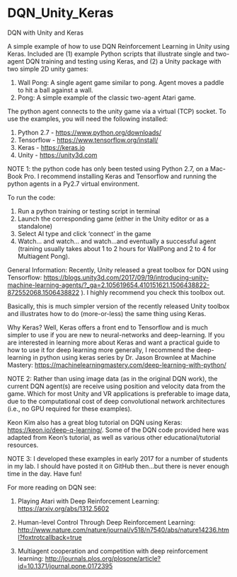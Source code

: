# DQN_Unity_Keras

DQN with Unity and Keras

A simple example of how to use DQN Reinforcement Learning in Unity using Keras. Included are (1) example Python scripts that illustrate single and two-agent DQN training and testing using Keras, and (2) a Unity package with two simple 2D unity games: 

1.	Wall Pong: A single agent game similar to pong. Agent moves a paddle to hit a ball against a wall.
2.	Pong: A simple example of the classic two-agent Atari game.


The python agent connects to the unity game via a virtual (TCP) socket. To use the examples, you will need the following installed:

1.	Python 2.7 - https://www.python.org/downloads/
2.	Tensorflow - https://www.tensorflow.org/install/
3.	Keras - https://keras.io
4.	Unity - https://unity3d.com

NOTE 1: the python code has only been tested using Python 2.7, on a Mac-Book Pro. I recommend installing Keras and Tensorflow and running the python agents in a Py2.7 virtual environment.

To run the code:
1.	Run a python training or testing script in terminal 
2.	Launch the corresponding game (either in the Unity editor or as a standalone)
3.	Select AI type and click ‘connect’ in the game 
4.	Watch… and watch… and watch…and eventually a successful agent (training usually takes about 1 to 2 hours for WallPong and 2 to 4 for Multiagent Pong).

General Information:
Recently, Unity released a great toolbox for DQN using Tensorflow:
https://blogs.unity3d.com/2017/09/19/introducing-unity-machine-learning-agents/?_ga=2.105619654.410151621.1506438822-872552068.1506438822 ). 
I highly recommend you check this toolbox out. 

Basically, this is much simpler version of the recently released Unity toolbox and illustrates how to do (more-or-less) the same thing using Keras. 

Why Keras? Well, Keras offers a front end to Tensorflow and is much simpler to use if you are new to neural-networks and deep-learning. If you are interested in learning more about Keras and want a practical guide to how to use it for deep learning more generally, I recommend the deep-learning in python using keras series by Dr. Jason Brownlee at Machine Mastery:  https://machinelearningmastery.com/deep-learning-with-python/

NOTE 2: Rather than using image data (as in the original DQN work), the current DQN agent(s) are receive using position and velocity data from the game. Which for most Unity and VR applications is preferable to image data, due to the computational cost of deep convolutional network architectures (i.e., no GPU required for these examples).

Keon Kim also has a great blog tutorial on DQN using Keras: https://keon.io/deep-q-learning/. Some of the DQN code provided here was adapted from Keon’s tutorial, as well as various other educational/tutorial resources. 

NOTE 3: I developed these examples in early 2017 for a number of students in my lab. I should have posted it on GitHub then…but there is never enough time in the day. Have fun!

For more reading on DQN see:
  1.  Playing Atari with Deep Reinforcement Learning: https://arxiv.org/abs/1312.5602
  
  2.  Human-level Control Through Deep Reinforcement Learning: http://www.nature.com/nature/journal/v518/n7540/abs/nature14236.html?foxtrotcallback=true 
  
  3.  Multiagent cooperation and competition with deep reinforcement learning: http://journals.plos.org/plosone/article?id=10.1371/journal.pone.0172395




